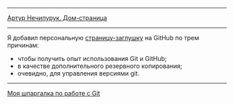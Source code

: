 ***
[Артур Нечипурук. Дом-страница](http://dokxpi.github.io/)
***
Я добавил персональную [страницу-заглушку](http://dokxpi.github.io/) на GitHub по трем причинам:
* чтобы получить опыт использования Git и GitHub;
* в качестве дополнительного резервного копирования; 
* очевидно, для управления версиями git.

***
[Моя шпаргалка по работе с Git](https://github.com/dokxpi/dokxpi.github.io/blob/master/command.txt)
